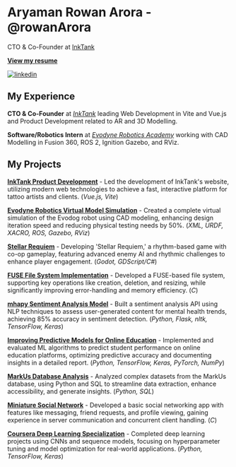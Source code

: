 # Aryaman Rowan Arora - @rowanArora

CTO & Co-Founder at [InkTank](https://www.inktank.io/home)

[**View my resume**](Resume.pdf)

[![linkedin](https://img.shields.io/badge/-@rowanarora-161616?style=flat-square&labelColor=161616&logo=LinkedIn&logoColor=white&color=161616)](https://www.linkedin.com/in/rowanarora/)  

## My Experience

**CTO & Co-Founder** at [_InkTank_](https://www.inktank.io/home) leading Web Development in Vite and Vue.js and Product Development related to AR and 3D Modelling.

**Software/Robotics Intern** at [_Evodyne Robotics Academy_](https://evodynerobotics.com) working with CAD Modelling in Fusion 360, ROS 2, Ignition Gazebo, and RViz.

## My Projects

[**InkTank Product Development**](#) - Led the development of InkTank's website, utilizing modern web technologies to achieve a fast, interactive platform for tattoo artists and clients. (_Vue.js, Vite_)

[**Evodyne Robotics Virtual Model Simulation**](#) - Created a complete virtual simulation of the Evodog robot using CAD modeling, enhancing design iteration speed and reducing physical testing needs by 50%. (_XML, URDF, XACRO, ROS, Gazebo, RViz_)

[**Stellar Requiem**](https://ryukinou.itch.io/stellar-requiem) - Developing 'Stellar Requiem,' a rhythm-based game with co-op gameplay, featuring advanced enemy AI and rhythmic challenges to enhance player engagement. (_Godot, GDScript/C#_)

[**FUSE File System Implementation**](https://github.com/rowanArora/FUSE-File-System-Implementation) - Developed a FUSE-based file system, supporting key operations like creation, deletion, and resizing, while significantly improving error-handling and memory efficiency. (_C_)

[**mhapy Sentiment Analysis Model**](https://github.com/rowanArora/CSC301) - Built a sentiment analysis API using NLP techniques to assess user-generated content for mental health trends, achieving 85% accuracy in sentiment detection. (_Python, Flask, nltk, TensorFlow, Keras_)

[**Improving Predictive Models for Online Education**](https://github.com/rowanArora/Improving-Predictive-Models-for-Online-Education) - Implemented and evaluated ML algorithms to predict student performance on online education platforms, optimizing predictive accuracy and documenting insights in a detailed report. (_Python, TensorFlow, Keras, PyTorch, NumPy_)

[**MarkUs Database Analysis**](https://github.com/rowanArora/MarkUs-Database-Analysis-and-SQL-Practice) - Analyzed complex datasets from the MarkUs database, using Python and SQL to streamline data extraction, enhance accessibility, and generate insights. (_Python, SQL_)

[**Miniature Social Network**](https://github.com/rowanArora/CSC209/tree/main/Assignments/A4) - Developed a basic social networking app with features like messaging, friend requests, and profile viewing, gaining experience in server communication and concurrent client handling. (_C_)

[**Coursera Deep Learning Specialization**](https://github.com/rowanArora/Deep_Learning_Specialization_DeepLearning.AI_Coursera) - Completed deep learning projects using CNNs and sequence models, focusing on hyperparameter tuning and model optimization for real-world applications. (_Python, TensorFlow, Keras_)
